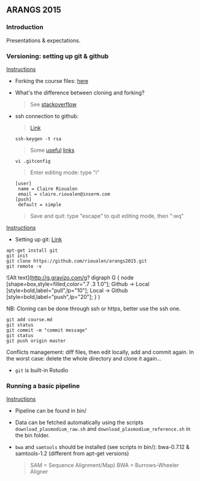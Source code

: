 ## ARANGS 2015

### Introduction

Presentations & expectations.

### Versioning: setting up git & github

[Instructions](https://github.com/rioualen/arangs2015/tree/master/docs/2015-05-11/github)

* Forking the course files: [here](https://github.com/dmlond/arangs2015)
* What's the difference between cloning and forking?
    > See [stackoverflow](http://stackoverflow.com/questions/6286571/git-fork-is-git-clone)
* ssh connection to github:
    > [Link](https://github.com/settings/ssh)

    ```ssh-keygen -t rsa```
    > Some [useful](https://help.github.com/articles/set-up-git/) [links](https://help.github.com/articles/generating-ssh-keys/)
    
    ```vi .gitconfig```
    
    > Enter editing mode: type "i"
    
    ``` 
    [user]
     name = Claire Rioualen
     email = claire.rioualen@inserm.com
    [push]
     default = simple
    ```
    
    > Save and quit: type "escape" to quit editing mode, then ":wq"

[Instructions](https://github.com/rioualen/arangs2015/tree/master/docs/2015-05-11/git)
  
* Setting up git:
    [Link](https://help.github.com/articles/set-up-git/)
```
apt-get install git
git init
git clone https://github.com/rioualen/arangs2015.git
git remote -v
```
![Alt text](http://g.gravizo.com/g?
  digraph G {
    node [shape=box,style=filled,color=".7 .3 1.0"];
    Github -> Local [style=bold,label="pull",lp="10"];
    Local -> Github [style=bold,label="push",lp="20"];
  }
)

NB: Cloning can be done through ssh or https, better use the ssh one. 

```
git add course.md
git status
git commit -m "commit message"
git status 
git push origin master
```

Conflicts management: diff files, then edit locally, add and commit again.
In the worst case: delete the whole directory and clone it again...

* ```git``` is built-in Rstudio

### Running a basic pipeline

[Instructions](https://github.com/rioualen/arangs2015/blob/master/data/README.md)

* Pipeline can be found in bin/ 
* Data can be fetched automatically using the scripts `download_plasmodium_raw.sh` and 
`download_plasmodium_reference.sh` in the bin folder.
* `bwa` and `samtools` should be installed (see scripts in bin/): bwa-0.7.12 & samtools-1.2 (different from apt-get versions)
   
    > SAM = Sequence Alignment/Map)
    > BWA = Burrows-Wheeler Aligner 
